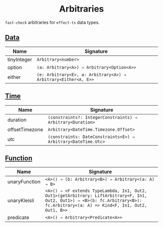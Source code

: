 <h1 style='text-align:center'>Arbitraries</h1>

`fast-check` arbitraries for `effect-ts` data types.

## [Data](./data.ts)

| Name        | Signature                                                      |
| ----------- | -------------------------------------------------------------- |
| tinyInteger | `Arbitrary<number>`                                            |
| option      | `(a: Arbitrary<A>) ⇒ Arbitrary<Option<A>>`                     |
| either      | `(e: Arbitrary<E>, a: Arbitrary<A>) ⇒ Arbitrary<Either<A, E>>` |

## [Time](./time.ts)

| Name           | Signature                                                     |
| -------------- | ------------------------------------------------------------- |
| duration       | `(constraints?: IntegerConstraints) ⇒ Arbitrary<Duration>`    |
| offsetTimezone | `Arbitrary<DateTime.Timezone.Offset>`                         |
| utc            | `(constraints: DateConstraints<E>) ⇒ Arbitrary<DateTime.Utc>` |

## [Function](./function.ts)

| Name          | Signature                                                                                                                                                                         |
| ------------- | --------------------------------------------------------------------------------------------------------------------------------------------------------------------------------- |
| unaryFunction | `<A>() ⇒ (b: Arbitrary<B>) ⇒ Arbitrary<(a: A) ⇒ B>`                                                                                                                               |
| unaryKleisli  | `<A>() ⇒ <F extends TypeLambda, In1, Out2, Out1>(getArbitrary: LiftArbitrary<F, In1, Out2, Out1>) ⇒ <B>(b: fc.Arbitrary<B>): fc.Arbitrary<(a: A) => Kind<F, In1, Out2, Out1, B>>` |
| predicate     | `<A>() ⇒ Arbitrary<Predicate<A>>`                                                                                                                                                 |
